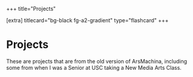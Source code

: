 +++
title="Projects"

[extra]
titlecard="bg-black fg-a2-gradient"
type="flashcard"
+++

# Projects

These are projects that are from the old version of ArsMachina, including some from when I was a Senior at USC taking a New Media Arts Class.